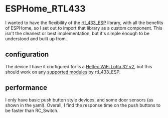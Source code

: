 # ESPHome_RTL433

I wanted to have the flexibility of the [rtl_433_ESP](https://github.com/NorthernMan54/rtl_433_ESP) library, with all the benefits of ESPHome, so I set out to import that library as a custom component.
This isn't the cleanest or best implementation, but it's simple enough to be understood and built up from.



## configuration

The device I have it configured for is a [Heltec WiFi LoRa 32 v2](https://heltec.org/project/wifi-lora-32/), but this should work on any [supported modules](https://github.com/NorthernMan54/rtl_433_ESP#user-content-transceiver-modules-supported) by rtl_433_ESP.


## performance

I only have basic push button style devices, and some door sensors (as shown in the yaml). Overall, I find the response time on the push buttons to be faster than RC_Switch.
